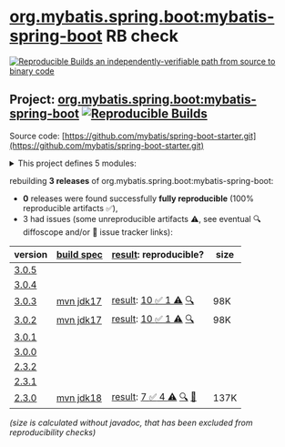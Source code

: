 [org.mybatis.spring.boot:mybatis-spring-boot](https://central.sonatype.com/artifact/org.mybatis.spring.boot/mybatis-spring-boot/versions) RB check
=======

[![Reproducible Builds](https://reproducible-builds.org/images/logos/rb.svg) an independently-verifiable path from source to binary code](https://reproducible-builds.org/)

## Project: [org.mybatis.spring.boot:mybatis-spring-boot](https://central.sonatype.com/artifact/org.mybatis.spring.boot/mybatis-spring-boot/versions) [![Reproducible Builds](https://img.shields.io/endpoint?url=https://raw.githubusercontent.com/jvm-repo-rebuild/reproducible-central/master/content/org/mybatis/spring/boot/badge.json)](https://github.com/jvm-repo-rebuild/reproducible-central/blob/master/content/org/mybatis/spring/boot/README.md)

Source code: [https://github.com/mybatis/spring-boot-starter.git](https://github.com/mybatis/spring-boot-starter.git)

<details><summary>This project defines 5 modules:</summary>

* [org.mybatis.spring.boot:mybatis-spring-boot](https://central.sonatype.com/artifact/org.mybatis.spring.boot/mybatis-spring-boot/overview)
* [org.mybatis.spring.boot:mybatis-spring-boot-autoconfigure](https://central.sonatype.com/artifact/org.mybatis.spring.boot/mybatis-spring-boot-autoconfigure/overview)
* [org.mybatis.spring.boot:mybatis-spring-boot-starter](https://central.sonatype.com/artifact/org.mybatis.spring.boot/mybatis-spring-boot-starter/overview)
* [org.mybatis.spring.boot:mybatis-spring-boot-starter-test](https://central.sonatype.com/artifact/org.mybatis.spring.boot/mybatis-spring-boot-starter-test/overview)
* [org.mybatis.spring.boot:mybatis-spring-boot-test-autoconfigure](https://central.sonatype.com/artifact/org.mybatis.spring.boot/mybatis-spring-boot-test-autoconfigure/overview)
</details>

rebuilding **3 releases** of org.mybatis.spring.boot:mybatis-spring-boot:
- **0** releases were found successfully **fully reproducible** (100% reproducible artifacts :white_check_mark:),
- 3 had issues (some unreproducible artifacts :warning:, see eventual :mag: diffoscope and/or :memo: issue tracker links):

| version | [build spec](/BUILDSPEC.md) | [result](https://reproducible-builds.org/docs/jvm/): reproducible? | size |
| -- | --------- | ------ | -- |
| [3.0.5](https://central.sonatype.com/artifact/org.mybatis.spring.boot/mybatis-spring-boot/3.0.5/pom) | | | |
| [3.0.4](https://central.sonatype.com/artifact/org.mybatis.spring.boot/mybatis-spring-boot/3.0.4/pom) | | | |
| [3.0.3](https://central.sonatype.com/artifact/org.mybatis.spring.boot/mybatis-spring-boot/3.0.3/pom) | [mvn jdk17](mybatis-spring-boot-3.0.3.buildspec) | [result](mybatis-spring-boot-3.0.3.buildinfo): [10 :white_check_mark:  1 :warning:](mybatis-spring-boot-3.0.3.buildcompare) [:mag:](mybatis-spring-boot-3.0.3.diffoscope) | 98K |
| [3.0.2](https://central.sonatype.com/artifact/org.mybatis.spring.boot/mybatis-spring-boot/3.0.2/pom) | [mvn jdk17](mybatis-spring-boot-3.0.2.buildspec) | [result](mybatis-spring-boot-3.0.2.buildinfo): [10 :white_check_mark:  1 :warning:](mybatis-spring-boot-3.0.2.buildcompare) [:mag:](mybatis-spring-boot-3.0.2.diffoscope) | 98K |
| [3.0.1](https://central.sonatype.com/artifact/org.mybatis.spring.boot/mybatis-spring-boot/3.0.1/pom) | | | |
| [3.0.0](https://central.sonatype.com/artifact/org.mybatis.spring.boot/mybatis-spring-boot/3.0.0/pom) | | | |
| [2.3.2](https://central.sonatype.com/artifact/org.mybatis.spring.boot/mybatis-spring-boot/2.3.2/pom) | | | |
| [2.3.1](https://central.sonatype.com/artifact/org.mybatis.spring.boot/mybatis-spring-boot/2.3.1/pom) | | | |
| [2.3.0](https://central.sonatype.com/artifact/org.mybatis.spring.boot/mybatis-spring-boot/2.3.0/pom) | [mvn jdk18](mybatis-spring-boot-2.3.0.buildspec) | [result](mybatis-spring-boot-2.3.0.buildinfo): [7 :white_check_mark:  4 :warning:](mybatis-spring-boot-2.3.0.buildcompare) [:mag:](mybatis-spring-boot-2.3.0.diffoscope) [:memo:](https://github.com/mybatis/spring-boot-starter/pull/759) | 137K |

<i>(size is calculated without javadoc, that has been excluded from reproducibility checks)</i>
